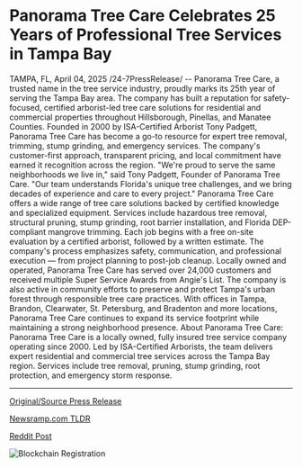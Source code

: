 # Panorama Tree Care Celebrates 25 Years of Professional Tree Services in Tampa Bay

TAMPA, FL, April 04, 2025 /24-7PressRelease/ -- Panorama Tree Care, a trusted name in the tree service industry, proudly marks its 25th year of serving the Tampa Bay area. The company has built a reputation for safety-focused, certified arborist-led tree care solutions for residential and commercial properties throughout Hillsborough, Pinellas, and Manatee Counties.  Founded in 2000 by ISA-Certified Arborist Tony Padgett, Panorama Tree Care has become a go-to resource for expert tree removal, trimming, stump grinding, and emergency services. The company's customer-first approach, transparent pricing, and local commitment have earned it recognition across the region.  "We're proud to serve the same neighborhoods we live in," said Tony Padgett, Founder of Panorama Tree Care. "Our team understands Florida's unique tree challenges, and we bring decades of experience and care to every project."  Panorama Tree Care offers a wide range of tree care solutions backed by certified knowledge and specialized equipment. Services include hazardous tree removal, structural pruning, stump grinding, root barrier installation, and Florida DEP-compliant mangrove trimming.  Each job begins with a free on-site evaluation by a certified arborist, followed by a written estimate. The company's process emphasizes safety, communication, and professional execution — from project planning to post-job cleanup.  Locally owned and operated, Panorama Tree Care has served over 24,000 customers and received multiple Super Service Awards from Angie's List. The company is also active in community efforts to preserve and protect Tampa's urban forest through responsible tree care practices.  With offices in Tampa, Brandon, Clearwater, St. Petersburg, and Bradenton and more locations, Panorama Tree Care continues to expand its service footprint while maintaining a strong neighborhood presence.  About Panorama Tree Care:  Panorama Tree Care is a locally owned, fully insured tree service company operating since 2000. Led by ISA-Certified Arborists, the team delivers expert residential and commercial tree services across the Tampa Bay region. Services include tree removal, pruning, stump grinding, root protection, and emergency storm response. 

---

[Original/Source Press Release](https://www.24-7pressrelease.com/press-release/521387/panorama-tree-care-celebrates-25-years-of-professional-tree-services-in-tampa-bay)
                    

[Newsramp.com TLDR](https://newsramp.com/curated-news/panorama-tree-care-marks-25-years-of-expert-tree-service-in-tampa-bay/461513e20531453f9e57bd94c0adfc5d) 

 



[Reddit Post](https://www.reddit.com/r/Business_NewsRamp/comments/1jr6diw/panorama_tree_care_marks_25_years_of_expert_tree/) 



![Blockchain Registration](https://cdn.newsramp.app/24-7PressRelease/qrcode/254/4/riftHA6d.webp)